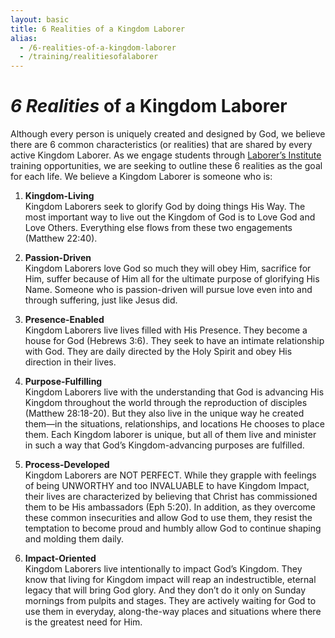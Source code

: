 ```yaml
---
layout: basic
title: 6 Realities of a Kingdom Laborer
alias:
  - /6-realities-of-a-kingdom-laborer
  - /training/realitiesofalaborer
---
```

# *6 Realities* of a Kingdom Laborer

Although every person is uniquely created and designed by God, we believe there are 6 common characteristics (or realities) that are shared by every active Kingdom Laborer. As we engage students through [Laborer’s Institute](/training) training opportunities, we are seeking to outline these 6 realities as the goal for each life. We believe a Kingdom Laborer is someone who is:

1. **Kingdom-Living**  
Kingdom Laborers seek to glorify God by doing things His Way. The most important way to live out the Kingdom of God is to Love God and Love Others. Everything else flows from these two engagements (Matthew 22:40).

2. **Passion-Driven**  
Kingdom Laborers love God so much they will obey Him, sacrifice for Him, suffer because of Him all for the ultimate purpose of glorifying His Name. Someone who is passion-driven will pursue love even into and through suffering, just like Jesus did.

3. **Presence-Enabled**  
Kingdom Laborers live lives filled with His Presence. They become a house for God (Hebrews 3:6). They seek to have an intimate relationship with God. They are daily directed by the Holy Spirit and obey His direction in their lives.

4. **Purpose-Fulfilling**  
Kingdom Laborers live with the understanding that God is advancing His Kingdom throughout the world through the reproduction of disciples (Matthew 28:18-20). But they also live in the unique way he created them—in the situations, relationships, and locations He chooses to place them. Each Kingdom laborer is unique, but all of them live and minister in such a way that God’s Kingdom-advancing purposes are fulfilled.

5. **Process-Developed**  
Kingdom Laborers are NOT PERFECT. While they grapple with feelings of being UNWORTHY and too INVALUABLE to have Kingdom Impact, their lives are characterized by believing that Christ has commissioned them to be His ambassadors (Eph 5:20). In addition, as they overcome these common insecurities and allow God to use them, they resist the temptation to become proud and humbly allow God to continue shaping and molding them daily.

6. **Impact-Oriented**  
Kingdom Laborers live intentionally to impact God’s Kingdom. They know that living for Kingdom impact will reap an indestructible, eternal legacy that will bring God glory. And they don’t do it only on Sunday mornings from pulpits and stages. They are actively waiting for God to use them in everyday, along-the-way places and situations where there is the greatest need for Him.